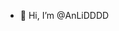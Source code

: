 - 👋 Hi, I’m @AnLiDDDD


<!---
AnLiDDDD/AnLiDDDD is a ✨ special ✨ repository because its `README.md` (this file) appears on your GitHub profile.
You can click the Preview link to take a look at your changes.
--->
